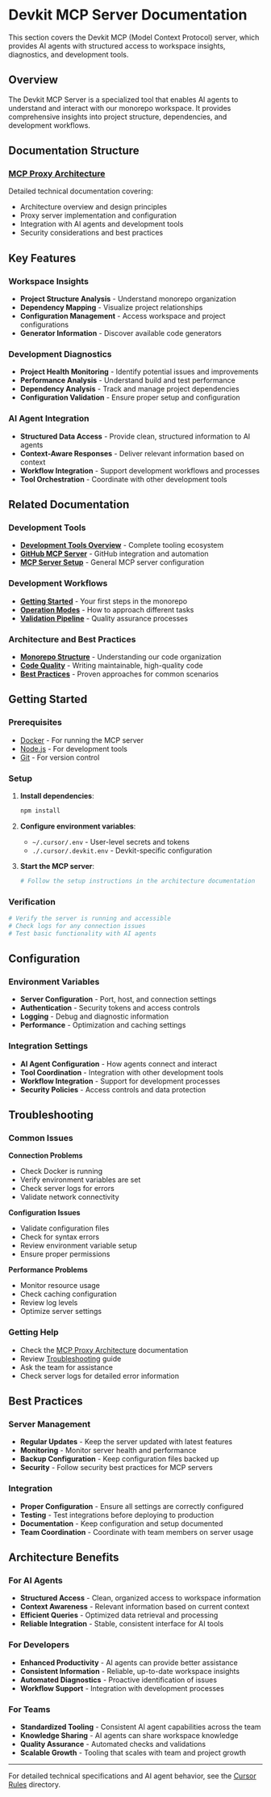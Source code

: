 # Devkit MCP Server Documentation

This section covers the Devkit MCP (Model Context Protocol) server, which provides AI agents with structured access to workspace insights, diagnostics, and development tools.

## Overview

The Devkit MCP Server is a specialized tool that enables AI agents to understand and interact with our monorepo workspace. It provides comprehensive insights into project structure, dependencies, and development workflows.

## Documentation Structure

### [MCP Proxy Architecture](./mcp-proxy-architecture.md)

Detailed technical documentation covering:

- Architecture overview and design principles
- Proxy server implementation and configuration
- Integration with AI agents and development tools
- Security considerations and best practices

## Key Features

### Workspace Insights

- **Project Structure Analysis** - Understand monorepo organization
- **Dependency Mapping** - Visualize project relationships
- **Configuration Management** - Access workspace and project configurations
- **Generator Information** - Discover available code generators

### Development Diagnostics

- **Project Health Monitoring** - Identify potential issues and improvements
- **Performance Analysis** - Understand build and test performance
- **Dependency Analysis** - Track and manage project dependencies
- **Configuration Validation** - Ensure proper setup and configuration

### AI Agent Integration

- **Structured Data Access** - Provide clean, structured information to AI agents
- **Context-Aware Responses** - Deliver relevant information based on context
- **Workflow Integration** - Support development workflows and processes
- **Tool Orchestration** - Coordinate with other development tools

## Related Documentation

### Development Tools

- **[Development Tools Overview](../README.md)** - Complete tooling ecosystem
- **[GitHub MCP Server](../github-mcp-setup.md)** - GitHub integration and automation
- **[MCP Server Setup](../README.md#mcp-servers-model-context-protocol)** - General MCP server configuration

### Development Workflows

- **[Getting Started](../../development-workflows/getting-started.md)** - Your first steps in the monorepo
- **[Operation Modes](../../development-workflows/operation-modes.md)** - How to approach different tasks
- **[Validation Pipeline](../../development-workflows/validation-pipeline.md)** - Quality assurance processes

### Architecture and Best Practices

- **[Monorepo Structure](../../architecture/monorepo-structure.md)** - Understanding our code organization
- **[Code Quality](../../best-practices/code-quality.md)** - Writing maintainable, high-quality code
- **[Best Practices](../../best-practices/README.md)** - Proven approaches for common scenarios

## Getting Started

### Prerequisites

- [Docker](https://docs.docker.com/get-docker/) - For running the MCP server
- [Node.js](https://nodejs.org) - For development tools
- [Git](https://git-scm.com) - For version control

### Setup

1. **Install dependencies**:

   ```bash
   npm install
   ```

2. **Configure environment variables**:
   - `~/.cursor/.env` - User-level secrets and tokens
   - `./.cursor/.devkit.env` - Devkit-specific configuration

3. **Start the MCP server**:
   ```bash
   # Follow the setup instructions in the architecture documentation
   ```

### Verification

```bash
# Verify the server is running and accessible
# Check logs for any connection issues
# Test basic functionality with AI agents
```

## Configuration

### Environment Variables

- **Server Configuration** - Port, host, and connection settings
- **Authentication** - Security tokens and access controls
- **Logging** - Debug and diagnostic information
- **Performance** - Optimization and caching settings

### Integration Settings

- **AI Agent Configuration** - How agents connect and interact
- **Tool Coordination** - Integration with other development tools
- **Workflow Integration** - Support for development processes
- **Security Policies** - Access controls and data protection

## Troubleshooting

### Common Issues

**Connection Problems**

- Check Docker is running
- Verify environment variables are set
- Check server logs for errors
- Validate network connectivity

**Configuration Issues**

- Validate configuration files
- Check for syntax errors
- Review environment variable setup
- Ensure proper permissions

**Performance Problems**

- Monitor resource usage
- Check caching configuration
- Review log levels
- Optimize server settings

### Getting Help

- Check the [MCP Proxy Architecture](./mcp-proxy-architecture.md) documentation
- Review [Troubleshooting](../../reference/troubleshooting.md) guide
- Ask the team for assistance
- Check server logs for detailed error information

## Best Practices

### Server Management

- **Regular Updates** - Keep the server updated with latest features
- **Monitoring** - Monitor server health and performance
- **Backup Configuration** - Keep configuration files backed up
- **Security** - Follow security best practices for MCP servers

### Integration

- **Proper Configuration** - Ensure all settings are correctly configured
- **Testing** - Test integrations before deploying to production
- **Documentation** - Keep configuration and setup documented
- **Team Coordination** - Coordinate with team members on server usage

## Architecture Benefits

### For AI Agents

- **Structured Access** - Clean, organized access to workspace information
- **Context Awareness** - Relevant information based on current context
- **Efficient Queries** - Optimized data retrieval and processing
- **Reliable Integration** - Stable, consistent interface for AI tools

### For Developers

- **Enhanced Productivity** - AI agents can provide better assistance
- **Consistent Information** - Reliable, up-to-date workspace insights
- **Automated Diagnostics** - Proactive identification of issues
- **Workflow Support** - Integration with development processes

### For Teams

- **Standardized Tooling** - Consistent AI agent capabilities across the team
- **Knowledge Sharing** - AI agents can share workspace knowledge
- **Quality Assurance** - Automated checks and validations
- **Scalable Growth** - Tooling that scales with team and project growth

---

For detailed technical specifications and AI agent behavior, see the [Cursor Rules](../../../.cursor/rules/) directory.
